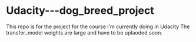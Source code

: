 # Udacity---dog_breed_project

This repo is for the project for the course i'm currently doing in Udacity 
The transfer_model weights are large and have to be uplaoded soon.
